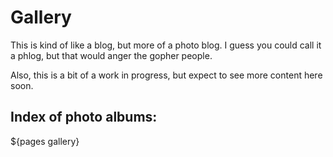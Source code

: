 # Gallery

<!-- TODO: Set up workflow for easily moving and compressing images to assets folder -->

This is kind of like a blog, but more of a photo blog.
I guess you could call it a phlog, but that would anger the gopher people.

<!-- TODO: Make this more interesting with photo highlights or something -->

Also, this is a bit of a work in progress, but expect to see more content here soon.

## Index of photo albums:

${pages gallery}
